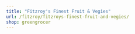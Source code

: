 ```yaml
---
title: "Fitzroy's Finest Fruit & Vegies"
url: /fitzroy/fitzroys-finest-fruit-and-vegies/
shop: greengrocer
---
```

